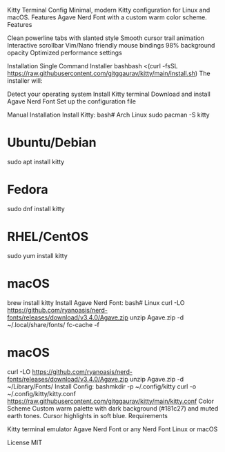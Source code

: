 Kitty Terminal Config
Minimal, modern Kitty configuration for Linux and macOS. Features Agave Nerd Font with a custom warm color scheme.
Features

Clean powerline tabs with slanted style
Smooth cursor trail animation
Interactive scrollbar
Vim/Nano friendly mouse bindings
98% background opacity
Optimized performance settings

Installation
Single Command Installer
bashbash <(curl -fsSL https://raw.githubusercontent.com/gitggaurav/kitty/main/install.sh)
The installer will:

Detect your operating system
Install Kitty terminal
Download and install Agave Nerd Font
Set up the configuration file

Manual Installation
Install Kitty:
bash# Arch Linux
sudo pacman -S kitty

# Ubuntu/Debian
sudo apt install kitty

# Fedora
sudo dnf install kitty

# RHEL/CentOS
sudo yum install kitty

# macOS
brew install kitty
Install Agave Nerd Font:
bash# Linux
curl -LO https://github.com/ryanoasis/nerd-fonts/releases/download/v3.4.0/Agave.zip
unzip Agave.zip -d ~/.local/share/fonts/
fc-cache -f

# macOS
curl -LO https://github.com/ryanoasis/nerd-fonts/releases/download/v3.4.0/Agave.zip
unzip Agave.zip -d ~/Library/Fonts/
Install Config:
bashmkdir -p ~/.config/kitty
curl -o ~/.config/kitty/kitty.conf https://raw.githubusercontent.com/gitggaurav/kitty/main/kitty.conf
Color Scheme
Custom warm palette with dark background (#181c27) and muted earth tones. Cursor highlights in soft blue.
Requirements

Kitty terminal emulator
Agave Nerd Font or any Nerd Font
Linux or macOS

License
MIT
